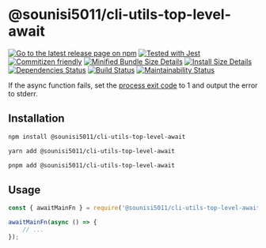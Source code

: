 # @sounisi5011/cli-utils-top-level-await

[![Go to the latest release page on npm](https://img.shields.io/npm/v/@sounisi5011/cli-utils-top-level-await.svg)](https://www.npmjs.com/package/@sounisi5011/cli-utils-top-level-await)
[![Tested with Jest](https://img.shields.io/badge/tested_with-jest-99424f.svg)](https://github.com/facebook/jest)
[![Commitizen friendly](https://img.shields.io/badge/commitizen-friendly-brightgreen.svg)](http://commitizen.github.io/cz-cli/)
[![Minified Bundle Size Details](https://img.shields.io/bundlephobia/min/@sounisi5011/cli-utils-top-level-await)](https://bundlephobia.com/result?p=%40sounisi5011%2Fcli-utils-top-level-await)
[![Install Size Details](https://packagephobia.com/badge?p=%40sounisi5011%2Fcli-utils-top-level-await)](https://packagephobia.com/result?p=%40sounisi5011%2Fcli-utils-top-level-await)
[![Dependencies Status](https://status.david-dm.org/gh/sounisi5011/npm-packages.svg?path=packages%2Fcli-utils%2Ftop-level-await-cli)](https://david-dm.org/sounisi5011/npm-packages?path=packages%2Fcli-utils%2Ftop-level-await-cli)
[![Build Status](https://github.com/sounisi5011/npm-packages/actions/workflows/ci.yaml/badge.svg)](https://github.com/sounisi5011/npm-packages/actions/workflows/ci.yaml)
[![Maintainability Status](https://api.codeclimate.com/v1/badges/26495b68302f7ff963c3/maintainability)](https://codeclimate.com/github/sounisi5011/npm-packages/maintainability)

If the async function fails, set the [process exit code] to 1 and output the error to stderr.

[process exit code]: https://nodejs.org/api/process.html#process_process_exitcode

## Installation

```sh
npm install @sounisi5011/cli-utils-top-level-await
```

```sh
yarn add @sounisi5011/cli-utils-top-level-await
```

```sh
pnpm add @sounisi5011/cli-utils-top-level-await
```

## Usage

```js
const { awaitMainFn } = require('@sounisi5011/cli-utils-top-level-await');

awaitMainFn(async () => {
    // ...
});
```
